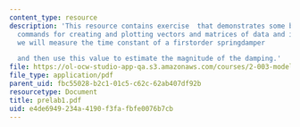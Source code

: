 ```yaml
---
content_type: resource
description: 'This resource contains exercise  that demonstrates some basic MATLAB
  commands for creating and plotting vectors and matrices of data and in this lab
  we will measure the time constant of a firstorder springdamper

  and then use this value to estimate the magnitude of the damping.'
file: https://ol-ocw-studio-app-qa.s3.amazonaws.com/courses/2-003-modeling-dynamics-and-control-i-spring-2005/e4de6949234a4190f3fafbfe0076b7cb_prelab1.pdf
file_type: application/pdf
parent_uid: fbc55028-b2c1-01c5-c62c-62ab407df92b
resourcetype: Document
title: prelab1.pdf
uid: e4de6949-234a-4190-f3fa-fbfe0076b7cb
---
```

